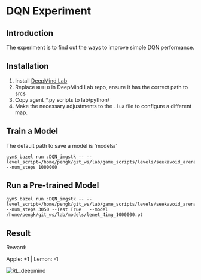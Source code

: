 # DQN Experiment
## Introduction
The experiment is to find out the ways to improve simple DQN performance.


## Installation
1. Install [DeepMind Lab](https://github.com/id-Software/Quake-III-Arena](https://github.com/deepmind/lab))
2. Replace `BUILD` in DeepMind Lab repo, ensure it has the correct path to srcs
3. Copy agent_*.py scripts to lab/python/
4. Make the necessary adjustments to the `.lua` file to configure a different map.

## Train a Model
The default path to save a model is 'models/'
```shell
gym$ bazel run :DQN_imgstk -- --level_script=/home/pengk/git_ws/lab/game_scripts/levels/seekavoid_arena_01.lua   --num_steps 1000000
```

## Run a Pre-trained Model
```shell
gym$ bazel run :DQN_imgstk -- --level_script=/home/pengk/git_ws/lab/game_scripts/levels/seekavoid_arena_01.lua   --num_steps 3050 --Test True   --model  /home/pengk/git_ws/lab/models/lenet_4img_1000000.pt
```

## Result
Reward: 

Apple: +1  |  Lemon: -1


![RL_deepmind](https://github.com/LPKPK/DQN_EXP/assets/51788243/242d8698-6499-4a58-b2ad-ea048c78f0f9)
